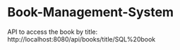 # Book-Management-System

API to access the book by title:
http://localhost:8080/api/books/title/SQL%20book
